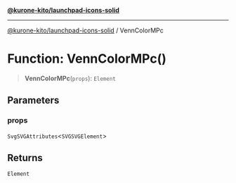 [**@kurone-kito/launchpad-icons-solid**](../README.md)

***

[@kurone-kito/launchpad-icons-solid](../globals.md) / VennColorMPc

# Function: VennColorMPc()

> **VennColorMPc**(`props`): `Element`

## Parameters

### props

`SvgSVGAttributes`\<`SVGSVGElement`\>

## Returns

`Element`
